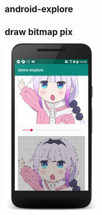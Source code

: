 # android-explore
<!--![康娜](/art/img/pix_kangla.png)-->
draw bitmap pix
===============
<img src="art/img/img_kangla.png" width="300" height="536" align="center">